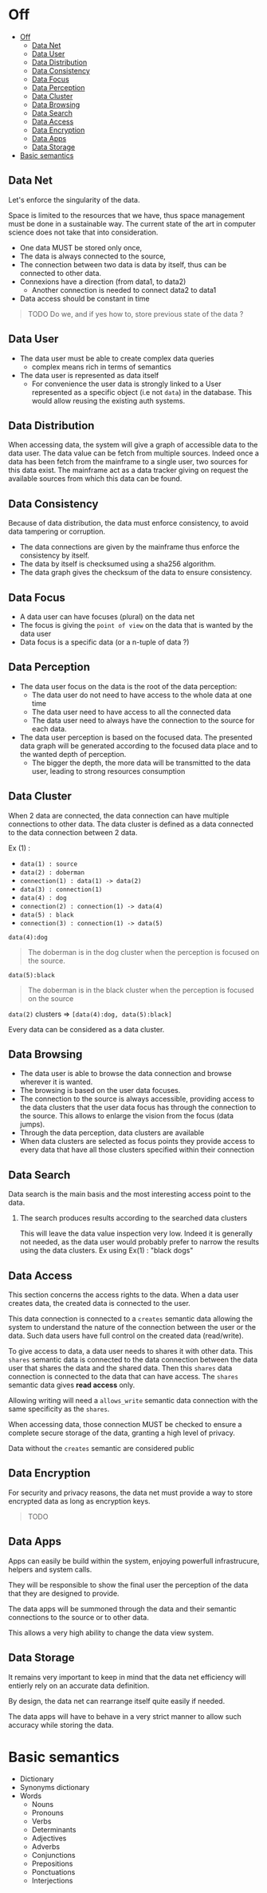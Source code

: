 
# Off
- [Off](#Off)
  - [Data Net](#Data-Net)
  - [Data User](#Data-User)
  - [Data Distribution](#Data-Distribution)
  - [Data Consistency](#Data-Consistency)
  - [Data Focus](#Data-Focus)
  - [Data Perception](#Data-Perception)
  - [Data Cluster](#Data-Cluster)
  - [Data Browsing](#Data-Browsing)
  - [Data Search](#Data-Search)
  - [Data Access](#Data-Access)
  - [Data Encryption](#Data-Encryption)
  - [Data Apps](#Data-Apps)
  - [Data Storage](#Data-Storage)
- [Basic semantics](#Basic-semantics)

## Data Net
Let's enforce the singularity of the data.

Space is limited to the resources that we have, thus space management must be done in a sustainable way.
The current state of the art in computer science does not take that into consideration.

* One data MUST be stored only once,
* The data is always connected to the source,
* The connection between two data is data by itself, thus can be connected to other data.
* Connexions have a direction (from data1, to data2)
  * Another connection is needed to connect data2 to data1
* Data access should be constant in time

> TODO
> Do we, and if yes how to, store previous state of the data ?


## Data User
* The data user must be able to create complex data queries
  * complex means rich in terms of semantics
* The data user is represented as data itself
  * For convenience the user data is strongly linked to a User represented as a specific object (i.e not ```data```) in the database. This would allow reusing the existing auth systems.

## Data Distribution
When accessing data, the system will give a graph of accessible data to the data user.
The data value can be fetch from multiple sources.
Indeed once a data has been fetch from the mainframe to a single user, two sources for this data exist.
The mainframe act as a data tracker giving on request the available sources from which this data can be found.

## Data Consistency
Because of data distribution, the data must enforce consistency, to avoid data tampering or corruption.
* The data connections are given by the mainframe thus enforce the consistency by itself.
* The data by itself is checksumed using a sha256 algorithm.
* The data graph gives the checksum of the data to ensure consistency.

## Data Focus
* A data user can have focuses (plural) on the data net
* The focus is giving the ```point of view``` on the data that is wanted by the data user
* Data focus is a specific data (or a n-tuple of data ?)

## Data Perception
* The data user focus on the data is the root of the data perception:
  * The data user do not need to have access to the whole data at one time
  * The data user need to have access to all the connected data
  * The data user need to always have the connection to the source for each data.
* The data user perception is based on the focused data. The presented data graph will be generated according to the focused data place and to the wanted depth of perception.
  * The bigger the depth, the more data will be transmitted to the data user, leading to strong resources consumption

## Data Cluster
When 2 data are connected, the data connection can have multiple connections to other data.
The data cluster is defined as a data connected to the data connection between 2 data.

Ex (1) :
* ```data(1) : source```
* ```data(2) : doberman```
* ```connection(1) : data(1) -> data(2)```
* ```data(3) : connection(1)```
* ```data(4) : dog```
* ```connection(2) : connection(1) -> data(4)```
* ```data(5) : black```
* ```connection(3) : connection(1) -> data(5)```

```data(4):dog```
> The doberman is in the dog cluster when the perception is focused on the source.

```data(5):black```
> The doberman is in the black cluster when the perception is focused on the source

```data(2)``` clusters => ```[data(4):dog, data(5):black]```

Every data can be considered as a data cluster.

## Data Browsing

* The data user is able to browse the data connection and browse wherever it is wanted.
* The browsing is based on the user data focuses.
* The connection to the source is always accessible, providing access to the data clusters that the user data focus has through the connection to the source. This allows to enlarge the vision from the focus (data jumps).
* Through the data perception, data clusters are available
* When data clusters are selected as focus points they provide access to every data that have all those clusters specified within their connection

## Data Search

Data search is the main basis and the most interesting access point to the data.

1. The search produces results according to the searched data clusters

   This will leave the data value inspection very low. Indeed it is generally not needed, as the data user would probably prefer to narrow the results using the data clusters.
   Ex using Ex(1) : "black dogs"

## Data Access

This section concerns the access rights to the data.
When a data user creates data, the created data is connected to the user.

This data connection is connected to a ```creates``` semantic data allowing the system to understand the nature of the connection between the user or the data.
Such data users have full control on the created data (read/write).

To give access to data, a data user needs to shares it with other data. This ```shares``` semantic data is connected to the data connection between the data user that shares the data and the shared data. Then this ```shares``` data connection is connected to the data that can have access.
The ```shares``` semantic data gives **read access** only.

Allowing writing will need a ```allows_write``` semantic data connection with the same specificity as the ```shares```.

When accessing data, those connection MUST be checked to ensure a complete secure storage of the data, granting a high level of privacy.

Data without the ```creates``` semantic are considered public


## Data Encryption
For security and privacy reasons, the data net must provide a way to store encrypted data as long as encryption keys.
> TODO

## Data Apps
Apps can easily be build within the system, enjoying powerfull infrastrucure, helpers and system calls.

They will be responsible to show the final user the perception of the data that they are designed to provide.

The data apps will be summoned through the data and their semantic connections to the source or to other data.

This allows a very high ability to change the data view system.

## Data Storage
It remains very important to keep in mind that the data net efficiency will entierly rely on an accurate data definition.

By design, the data net can rearrange itself quite easily if needed.

The data apps will have to behave in a very strict manner to allow such accuracy while storing the data.

# Basic semantics
* Dictionary
* Synonyms dictionary
* Words
  * Nouns
  * Pronouns
  * Verbs
  * Determinants
  * Adjectives
  * Adverbs
  * Conjunctions
  * Prepositions
  * Ponctuations
  * Interjections
